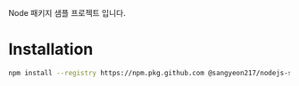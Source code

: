 Node 패키지 샘플 프로젝트 입니다.

# Installation

```bash
npm install --registry https://npm.pkg.github.com @sangyeon217/nodejs-sample-package
```
